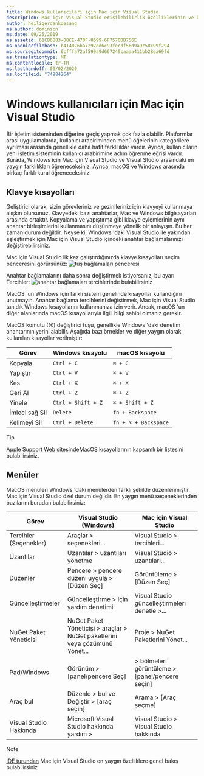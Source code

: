 ```yaml
---
title: Windows kullanıcıları için Mac için Visual Studio
description: Mac için Visual Studio erişilebilirlik özelliklerinin ve bunların nasıl etkinleştiribilecekleri hakkında giriş.
author: heiligerdankgesang
ms.author: dominicn
ms.date: 09/25/2019
ms.assetid: 61CB6883-08CE-470F-8599-6F7570DB756E
ms.openlocfilehash: b414026ba7297dd6c93fecdf56d9a9c58c99f294
ms.sourcegitcommit: 6cfffa72af599a9d667249caaaa411bb28ea69fd
ms.translationtype: MT
ms.contentlocale: tr-TR
ms.lasthandoff: 09/02/2020
ms.locfileid: "74984264"
---
```

# <a name="visual-studio-for-mac-for-windows-users"></a>Windows kullanıcıları için Mac için Visual Studio

Bir işletim sisteminden diğerine geçiş yapmak çok fazla olabilir. Platformlar arası uygulamalarda, kullanıcı arabiriminden menü öğelerinin kategorilere ayrılması arasında genellikle daha hafif farklılıklar vardır. Ayrıca, kullanıcıların yeni işletim sisteminin kullanıcı arabirimine aclım öğrenme eğrisi vardır. Burada, Windows için Mac için Visual Studio ve Visual Studio arasındaki en yaygın farklılıkları öğreneceksiniz. Ayrıca, macOS ve Windows arasında birkaç farklı kural öğreneceksiniz.

## <a name="keyboard-shortcuts"></a>Klavye kısayolları

Geliştirici olarak, sizin görevleriniz ve gezinileriniz için klavyeyi kullanmaya alışkın olursunuz. Klavyedeki bazı anahtarlar, Mac ve Windows bilgisayarları arasında ortaktır. Kopyalama ve yapıştırma gibi klavye eylemlerinin aynı anahtar birleşimlerini kullanmasını düşünmeye yönelik bir anlayışın. Bu her zaman durum değildir. Neyse ki, Windows 'daki Visual Studio ile yakından eşleştirmek için Mac için Visual Studio içindeki anahtar bağlamalarınızı değiştirebilirsiniz.

Mac için Visual Studio ilk kez çalıştırdığınızda klavye kısayolları seçim penceresini görürsünüz: ![ tuş bağlamaları penceresi](media/ide-tour-2019-keyboard-shortcut.png)

Anahtar bağlamalarını daha sonra değiştirmek istiyorsanız, bu ayarı Tercihler: ![ anahtar bağlamaları tercihlerinde bulabilirsiniz](media/customizing-the-ide-image10a.png)

MacOS 'un Windows için farklı sistem genelinde kısayollar kullandığını unutmayın. Anahtar bağlama tercihlerini değiştirmek, Mac için Visual Studio tanıdık Windows kısayollarını kullanmanıza izin verir. Ancak, macOS 'un diğer alanlarında macOS kısayollarıyla ilgili bilgi sahibi olmanız gerekir.

MacOS komutu (⌘) değiştirici tuşu, genellikle Windows 'daki denetim anahtarının yerini alabilir. Aşağıda bazı örnekler ve diğer yaygın olarak kullanılan kısayollar verilmiştir:

|Görev                   |Windows kısayolu         |macOS kısayolu      |
|-----------------------|-------------------------|--------------------|
|Kopyala                   |`Ctrl + C`               |`⌘ + C`             |
|Yapıştır                  |`Ctrl + V`               |`⌘ + V`             |
|Kes                    |`Ctrl + X`               |`⌘ + X`             |
|Geri Al                   |`Ctrl + Z`               |`⌘ + Z`             |
|Yinele                   |`Ctrl + Shift + Z`       |`⌘ + Shift + Z`     |
|İmleci sağ Sil |`Delete`                 |`fn + Backspace`    |
|Kelimeyi Sil            |`Ctrl + Delete`          |`fn + ⌥ + Backspace`|

> [!TIP]
> [Apple Support Web sitesinde](https://support.apple.com/en-us/HT201236)MacOS kısayollarının kapsamlı bir listesini bulabilirsiniz.

## <a name="menus"></a>Menüler

MacOS menüleri Windows 'daki menülerden farklı şekilde düzenlenmiştir. Mac için Visual Studio özel durum değildir. En yaygın menü seçeneklerinden bazılarını buradan bulabilirsiniz:

|Görev                   |Visual Studio (Windows)                                              |Mac için Visual Studio                |
|-----------------------|---------------------------------------------------------------------|-------------------------------------|
|Tercihler (Seçenekler)  |Araçlar > seçenekleri...                                                   |Visual Studio > tercihleri...       |
|Uzantılar             |Uzantılar > uzantıları yönetme                                       |Visual Studio > uzantıları...        |
|Düzenler                |Pencere > pencere düzeni uygula > [Düzen Seç]                       |Görüntüleme > [Düzen Seç]               |
|Güncelleştirmeler                |Güncelleştirme > için yardım denetimi                                             |Visual Studio güncelleştirmeleri denetle >... |
|NuGet Paket Yöneticisi  |NuGet Paket Yöneticisi > araçlar > NuGet paketlerini veya çözümünü Yönet... |Proje > NuGet Paketlerini Yönet...   |
|Pad/Windows         |Görünüm > [panel/pencere Seç]                                         |> bölmeleri görüntüleme > [panel/pencere seçin]  |
|Araç bul             |Düzenle > bul ve Değiştir > [araç seçin]                              |Arama > [Araç seçme]               |
|Visual Studio Hakkında    |Microsoft Visual Studio hakkında yardım >                                 |Visual Studio > Visual Studio hakkında  

> [!NOTE]
> [IDE turundan](ide-tour.md) Mac için Visual Studio en yaygın özelliklere genel bakış bulabilirsiniz